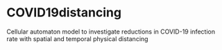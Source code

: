 # COVID19distancing
Cellular automaton model to investigate reductions in COVID-19 infection rate with spatial and temporal physical distancing
